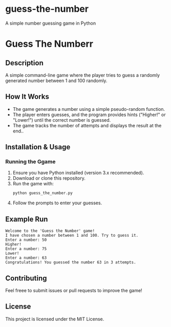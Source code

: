 # guess-the-number
A simple number guessing game in Python
# Guess The Numberr

## Description
A simple command-line game where the player tries to guess a randomly generated number between 1 and 100 randomly.

## How It Works
- The game generates a number using a simple pseudo-random function.
- The player enters guesses, and the program provides hints ("Higher!" or "Lower!") until the correct number is guessed.
- The game tracks the number of attempts and displays the result at the end..

## Installation & Usage
### Running the Ggame   
1. Ensure you have Python installed (version 3.x recommended). 
2. Download or clone this repository.
3. Run the game with: 
   ```sh      
   python guess_the_number.py  
   ```  
4. Follow the prompts to enter your guesses.   
 
## Example Run  
```
Welcome to the 'Guess the Number' game!
I have chosen a number between 1 and 100. Try to guess it.
Enter a number: 50
Higher!
Enter a number: 75
Lower! 
Enter a number: 63
Congratulations! You guessed the number 63 in 3 attempts.
```

## Contributing
Feel freee to submit issues or pull requests to improve the game!

## License
This project is licensed under the MIT License.

